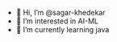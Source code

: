 - 👋 Hi, I’m @sagar-khedekar
- 👀 I’m interested in AI-ML
- 🌱 I’m currently learning java
<!---
sagar-khedekar/sagar-khedekar is a ✨ special ✨ repository because its `README.md` (this file) appears on your GitHub profile.
You can click the Preview link to take a look at your changes.
--->
